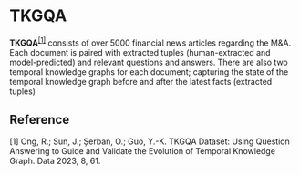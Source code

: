 # TKGQA

**TKGQA**<sup>[[1]](#myfootnote1)</sup> consists of over 5000 financial news articles regarding the M&A. Each document is paired with extracted tuples (human-extracted and model-predicted) and relevant questions and answers. There are also two temporal knowledge graphs for each document; capturing the state of the temporal knowledge graph before and after the latest facts (extracted tuples)


## Reference
<a name="myfootnote1">[1]</a> Ong, R.; Sun, J.; Șerban, O.; Guo, Y.-K. TKGQA Dataset: Using Question Answering to Guide and Validate the Evolution of Temporal Knowledge Graph. Data 2023, 8, 61.